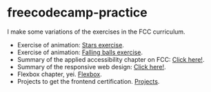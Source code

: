 # freecodecamp-practice

 I make some variations of the exercises in the FCC curriculum.

- Exercise of animation: [Stars exercise](../../blob/master/exercise-stars-animation).
- Exercise of animation: [Falling balls exercise](../../blob/master/exercise-balls-animation).
- Summary of the applied accessibility chapter on FCC: [Click here!](../../blob/master/accessibility-abstract).
- Summary of the responsive web design: [Click here!](../../blob/master/responsive-fundamentals).
- Flexbox chapter, yei. [Flexbox](../../blob/master/flexbox-chapter).
- Projects to get the frontend certification. [Projects](../../blob/master/projects).
